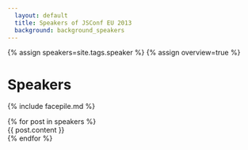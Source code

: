 ```yaml
---
  layout: default
  title: Speakers of JSConf EU 2013
  background: background_speakers
---
```


{% assign speakers=site.tags.speaker %}
{% assign overview=true %}
<a style="display:none" href="https://maps.google.com" target="_blank"><img id="speakers_map" src="{{ site.speaker_index_base_url | uri_escape }}0xE10079%7Csize:tiny{% for post in speakers %}%7C{% if post.from != "" %}{{ post.from | cgi_escape }}{% endif %}{% endfor %}" /></a>

<h1>Speakers</h1>

<p>
  {% include facepile.md %}
</p>
{% for post in speakers %}
  <article id="{{ post.id }}">
    {{ post.content }}
  </article>
{% endfor %}